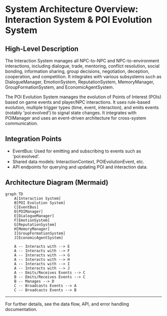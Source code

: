 # System Architecture Overview: Interaction System & POI Evolution System

## High-Level Description

The Interaction System manages all NPC-to-NPC and NPC-to-environment interactions, including dialogue, trade, mentoring, conflict resolution, social bonding, information sharing, group decisions, negotiation, deception, cooperation, and competition. It integrates with various subsystems such as DialogueManager, EmotionSystem, ReputationSystem, MemoryManager, GroupFormationSystem, and EconomicAgentSystem.

The POI Evolution System manages the evolution of Points of Interest (POIs) based on game events and player/NPC interactions. It uses rule-based evolution, multiple trigger types (time, event, interaction), and emits events (notably 'poi:evolved') to signal state changes. It integrates with POIManager and uses an event-driven architecture for cross-system communication.

## Integration Points
- EventBus: Used for emitting and subscribing to events such as 'poi:evolved'.
- Shared data models: InteractionContext, POIEvolutionEvent, etc.
- API endpoints for querying and updating POI and interaction data.

## Architecture Diagram (Mermaid)
```mermaid
graph TD
    A[Interaction System]
    B[POI Evolution System]
    C[EventBus]
    D[POIManager]
    E[DialogueManager]
    F[EmotionSystem]
    G[ReputationSystem]
    H[MemoryManager]
    I[GroupFormationSystem]
    J[EconomicAgentSystem]

    A -- Interacts with --> E
    A -- Interacts with --> F
    A -- Interacts with --> G
    A -- Interacts with --> H
    A -- Interacts with --> I
    A -- Interacts with --> J
    A -- Emits/Receives Events --> C
    B -- Emits/Receives Events --> C
    B -- Manages --> D
    C -- Broadcasts Events --> A
    C -- Broadcasts Events --> B
```

---

For further details, see the data flow, API, and error handling documentation. 